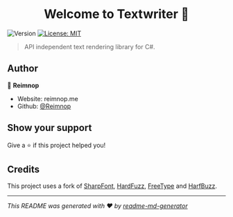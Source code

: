 <h1 align="center">Welcome to Textwriter 👋</h1>
<p>
  <img alt="Version" src="https://img.shields.io/badge/version-1.0.0-blue.svg?cacheSeconds=2592000" />
  <a href="#" target="_blank">
    <img alt="License: MIT" src="https://img.shields.io/badge/License-MIT-yellow.svg" />
  </a>
</p>

> API independent text rendering library for C#.

## Author

👤 **Reimnop**

* Website: reimnop.me
* Github: [@Reimnop](https://github.com/Reimnop)

## Show your support

Give a ⭐️ if this project helped you!

## Credits

This project uses a fork of [SharpFont](https://github.com/Robmaister/SharpFont), [HardFuzz](https://github.com/TJYSunset/HardFuzz), [FreeType](https://freetype.org/) and [HarfBuzz](https://github.com/harfbuzz/harfbuzz).

***
_This README was generated with ❤️ by [readme-md-generator](https://github.com/kefranabg/readme-md-generator)_
